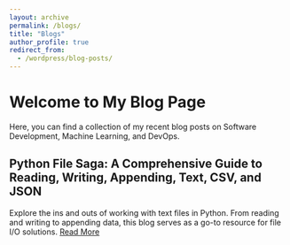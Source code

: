 ```yaml
---
layout: archive
permalink: /blogs/
title: "Blogs"
author_profile: true
redirect_from:
  - /wordpress/blog-posts/
---
```


# Welcome to My Blog Page

Here, you can find a collection of my recent blog posts on Software Development, Machine Learning, and DevOps.


## Python File Saga: A Comprehensive Guide to Reading, Writing, Appending, Text, CSV, and JSON

Explore the ins and outs of working with text files in Python. From reading and writing to appending data, this blog serves as a go-to resource for file I/O solutions. [Read More](https://medium.com/@azizulraihan/python-file-saga-a-comprehensive-guide-to-reading-writing-appending-text-csv-and-json-ab9e8208753d)